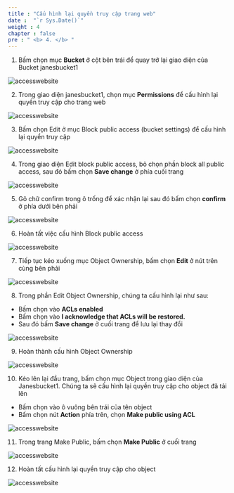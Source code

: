 ```yaml
---
title : "Cấu hình lại quyền truy cập trang web"
date :  "`r Sys.Date()`" 
weight : 4 
chapter : false
pre : " <b> 4. </b> "
---
```


1.	Bấm chọn mục **Bucket** ở cột bên trái để quay trở lại giao diện của Bucket janesbucket1

![accesswebsite](/images/4.accessweb/iv.1.png)

2. Trong giao diện janesbucket1, chọn mục **Permissions** để cấu hình lại quyền truy cập cho trang web

![accesswebsite](/images/4.accessweb/4.2.png)

3.	Bấm chọn Edit ở mục Block public access (bucket settings) để cấu hình lại quyền truy cập

![accesswebsite](/images/4.accessweb/iv.3.png)

4.	Trong giao diện Edit block public access, bỏ chọn phần block all public access, sau đó bấm chọn **Save change** ở phía cuối trang

![accesswebsite](/images/4.accessweb/iv.4.png)

5.	Gõ chữ confirm trong ô trống để xác nhận lại sau đó bấm chọn **confirm** ở phía dưới bên phải 

![accesswebsite](/images/4.accessweb/iv.5.jpg)

6.	Hoàn tất việc cấu hình Block public access

![accesswebsite](/images/4.accessweb/iv.6.png)

7. Tiếp tục kéo xuống mục Object Ownership, bấm chọn **Edit** ở nút trên cùng bên phải 

![accesswebsite](/images/4.accessweb/i.7.png)

8.	Trong phần Edit Object Ownership, chúng ta cấu hình lại như sau:
-	Bấm chọn vào **ACLs enabled**
-	Bấm chọn vào **I acknowledge that ACLs will be restored.**
-	Sau đó bấm **Save change** ở cuối trang để lưu lại thay đổi

![accesswebsite](/images/4.accessweb/iv.8.png)

9.	Hoàn thành cấu hình Object Ownership 

![accesswebsite](/images/4.accessweb/iv.9.png)

10.	Kéo lên lại đầu trang, bấm chọn mục Object trong giao diện của Janesbucket1. Chúng ta sẽ cấu hình lại quyền truy cập cho object đã tải lên
-	Bấm chọn vào ô vuông bên trái của tên object 
-	Bấm chọn nút **Action** phía trên, chọn **Make public using ACL**

![accesswebsite](/images/4.accessweb/iv.10.png)

11.	Trong trang Make Public, bấm chọn **Make Public** ở cuối trang 

![accesswebsite](/images/4.accessweb/iv.11.png)

12.	Hoàn tất cấu hình lại quyền truy cập cho object

![accesswebsite](/images/4.accessweb/iv.12.png)

